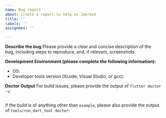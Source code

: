 ```yaml
---
name: Bug report
about: Create a report to help us improve
title: ''
labels: ''
assignees: ''

---
```


<!--
*** Important Note ***
Development of Flutter for Desktop is now primarily happening in the Flutter repository itself. If you have a bug or feature request related to desktop that's about the Flutter framework, the `flutter` command-line tool, or the desktop support in the Flutter engine, please file your issue in the Flutter issue tracker: https://github.com/flutter/flutter/issues

Please file bugs here only for things specific to this repository:
* Instructions in the READMEs here.
* Bugs specific to the example application here.
* Bugs specific to the plugins here.

If you're not sure whether the issue is in the code here or in Flutter itself, you can file your bug here, but we may close the issue and ask you to file it in Flutter if it turns out not to be related to this code that's part of this project.
-->

**Describe the bug**
Please provide a clear and concise description of the bug, including steps to reproduce, and, if relevant, screenshots.

**Development Environment (please complete the following information):**
* OS: 
* Developer tools version (Xcode, Visual Studio, or gcc): 

**Doctor Output**
For build issues, please provide the output of `flutter doctor -v`:
```
```

If the build is of anything other than `example`, please also provide the output of `tools/run_dart_tool doctor`:
```
```
